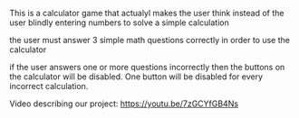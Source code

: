 This is a calculator game that actualyl makes the user think instead of the user blindly entering numbers to solve 
a simple calculation 


the user must answer 3 simple math questions correctly in order to use the calculator

if the user answers one or more questions incorrectly then the buttons on the calculator will be disabled. One
button will be disabled for every incorrect calculation.

Video describing our project:
https://youtu.be/7zGCYfGB4Ns
